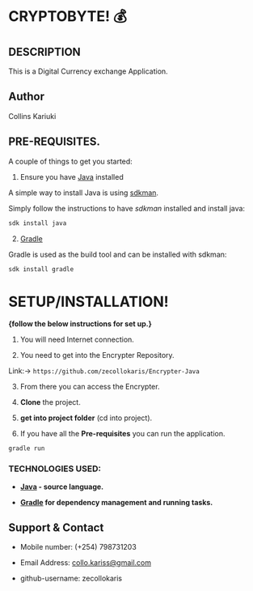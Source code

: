 # CRYPTOBYTE! :moneybag:

## DESCRIPTION

This is a Digital Currency exchange Application.

## Author

Collins Kariuki

## PRE-REQUISITES.

A couple of things to get you started:

1. Ensure you have [Java](https://java.com/en/download/) installed

A simple way to install Java is using [sdkman](https://sdkman.io/).

Simply follow the instructions to have _sdkman_ installed and install java:

```bash
sdk install java
```

2. [Gradle](https://gradle.org/)

Gradle is used as the build tool and can be installed with sdkman:

```bash
sdk install gradle
```


# **SETUP/INSTALLATION!**

**{follow the below instructions for set up.}**

1. You will need Internet connection.

2. You need to get into the Encrypter Repository.

Link:-> ```https://github.com/zecollokaris/Encrypter-Java```

3. From there you can access the Encrypter.

4. **Clone** the project.

5. **get into project folder** (cd into project).

6. If you have all the **Pre-requisites** you can run the application.

```
gradle run
```


### TECHNOLOGIES USED:

- **[Java](https://java.com/en/download/) - source language.**

- **[Gradle](https://gradle.org/) for dependency management and running tasks.**

## Support & Contact

- Mobile number: (+254) 798731203

- Email Address: collo.kariss@gmail.com

- github-username: zecollokaris
